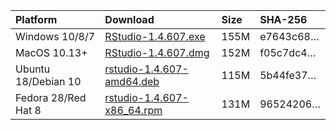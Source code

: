 
| Platform            | Download                                                                                                                                                              | Size | SHA-256                                                                                                              |
| :------------------ | :-------------------------------------------------------------------------------------------------------------------------------------------------------------------- | :--- | :------------------------------------------------------------------------------------------------------------------- |
| Windows 10/8/7      | <a href="https://s3.amazonaws.com/rstudio-ide-build/desktop/windows/RStudio-1.4.607.exe"><i class="fa fa-download"></i> RStudio-1.4.607.exe</a>                       | 155M | <span class="sha256" data-sha256="e7643c681f45680a4ca8caaed7653f6b43ead5dfa1207f9093653a18f100484d">e7643c68…</span> |
| MacOS 10.13+        | <a href="https://s3.amazonaws.com/rstudio-ide-build/desktop/macos/RStudio-1.4.607.dmg"><i class="fa fa-download"></i> RStudio-1.4.607.dmg</a>                         | 152M | <span class="sha256" data-sha256="f05c7dc4fd90bae0147d16ea40f38a5721d5f078ee2655f077cec9de9b9f3eb9">f05c7dc4…</span> |
| Ubuntu 18/Debian 10 | <a href="https://s3.amazonaws.com/rstudio-ide-build/desktop/bionic/amd64/rstudio-1.4.607-amd64.deb"><i class="fa fa-download"></i> rstudio-1.4.607-amd64.deb</a>      | 115M | <span class="sha256" data-sha256="5b44fe37daf3aa72dd5c45f707ec27d2a3b3850e554539eeb4a577c3db7b5723">5b44fe37…</span> |
| Fedora 28/Red Hat 8 | <a href="https://s3.amazonaws.com/rstudio-ide-build/desktop/centos8/x86_64/rstudio-1.4.607-x86_64.rpm"><i class="fa fa-download"></i> rstudio-1.4.607-x86\_64.rpm</a> | 131M | <span class="sha256" data-sha256="965242067acd0faa859b4ed55e37217fd2c8f6a1a240c69dc7dfe2c8539ee14d">96524206…</span> |
